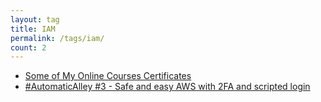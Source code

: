 ```yaml
---
layout: tag
title: IAM
permalink: /tags/iam/
count: 2
---
```


- [Some of My Online Courses Certificates](https://samirpaulb.github.io/blog-jekyll/posts/some-of-my-online-courses-certificates/)
- [#AutomaticAlley #3 - Safe and easy AWS with 2FA and scripted login](https://calzone.proofofpizza.com/tech/automaticalley/AutomaticAlley-3-safe-and-easy-aws-with-2FA-and-scripted-login/)
